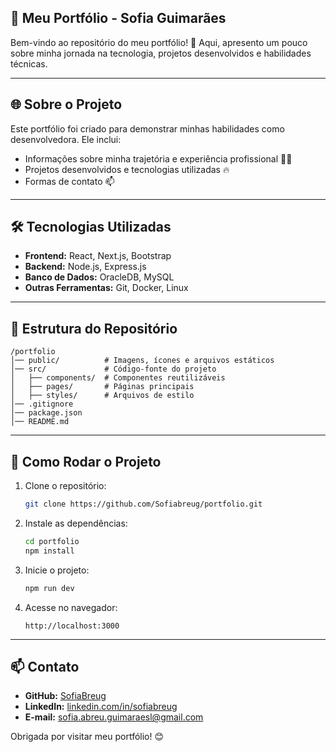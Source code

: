 ## 🎨 Meu Portfólio - Sofia Guimarães

Bem-vindo ao repositório do meu portfólio! 🚀 Aqui, apresento um pouco sobre minha jornada na tecnologia, projetos desenvolvidos e habilidades técnicas.

---

## 🌐 Sobre o Projeto
Este portfólio foi criado para demonstrar minhas habilidades como desenvolvedora. Ele inclui:
- Informações sobre minha trajetória e experiência profissional 👩‍💻
- Projetos desenvolvidos e tecnologias utilizadas 🔥
- Formas de contato 📫

---

## 🛠️ Tecnologias Utilizadas

- **Frontend:** React, Next.js, Bootstrap
- **Backend:** Node.js, Express.js
- **Banco de Dados:** OracleDB, MySQL
- **Outras Ferramentas:** Git, Docker, Linux

---

## 📂 Estrutura do Repositório

```
/portfolio
│── public/          # Imagens, ícones e arquivos estáticos
│── src/             # Código-fonte do projeto
│   ├── components/  # Componentes reutilizáveis
│   ├── pages/       # Páginas principais
│   ├── styles/      # Arquivos de estilo
│── .gitignore
│── package.json
│── README.md
```

---

## 🚀 Como Rodar o Projeto

1. Clone o repositório:
   ```bash
   git clone https://github.com/Sofiabreug/portfolio.git
   ```
2. Instale as dependências:
   ```bash
   cd portfolio
   npm install
   ```
3. Inicie o projeto:
   ```bash
   npm run dev
   ```
4. Acesse no navegador:
   ```
   http://localhost:3000
   ```

---



## 📫 Contato

- **GitHub:** [SofiaBreug](https://github.com/Sofiabreug)
- **LinkedIn:** [linkedin.com/in/sofiabreug](#)
- **E-mail:** [sofia.abreu.guimaraesl@gmail.com](mailto:sofia.abreu.guimaraesl@gmail.com)

Obrigada por visitar meu portfólio! 😊

